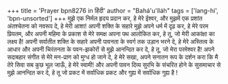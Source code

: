 +++
title = 'Prayer bpn8276 in हिंदी'
author = "Bahá'u'lláh"
tags = ['lang-hi', 'bpn-unsorted']
+++
मुझे एक निर्मल हृदय प्रदान कर, हे मेरे ईश्वर, और मुझमें एक प्रशांत अंतश्चेतना को नवरूप दे, हे मेरी आशा! अपनी शक्ति के सहारे मुझे अपने धर्म में दृढ़ कर, हे मेरे परम प्रियतम, और अपनी महिमा के प्रकाश से मेरे समक्ष अपना पथ आलोकित कर, हे तू, जो मेरी आकांक्षा का लक्ष्य है! अपनी सर्वातीत शक्ति के सहारे अपनी पावनता के स्वर्ग तक उड़ान भरने दे, हे मेरे अस्तित्व के आधार और अपनी चिरंतनता के पवन-झकोरों से मुझे आनन्दित कर दे, हे तू, जो मेरा परमेश्वर है! अपने सदाबहार संगीत से मेरे मन-प्राण को मुग्ध हो जाने दे, हे मेरे सखा, अपने सनातन रूप के दर्शन करा कि मै तेरे सिवा सब कुछ भूल जाऊँ, हे मेरे स्वामी! और अपनी पावन दिव्य सुरभि के संचरित होने के सुसमाचार से मुझे आनन्दित कर दे, हे तू जो प्रकट में सर्वाधिक प्रकट और गुह्य में सर्वाधिक गुह्य है !

